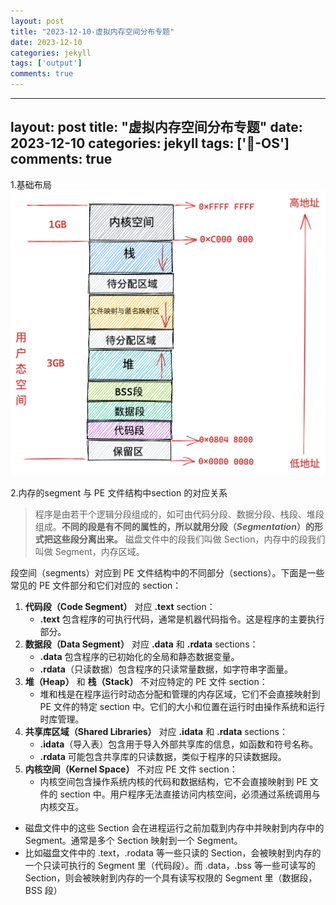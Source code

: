 ```yaml
---
layout: post
title: "2023-12-10-虚拟内存空间分布专题"
date: 2023-12-10
categories: jekyll
tags: ['output']
comments: true
---
```


---
layout: post
title: "虚拟内存空间分布专题"
date: 2023-12-10
categories: jekyll
tags: ['🥁-OS']
comments: true
---

1.基础布局
![](images/1693904904894-a53ff10b-6bdd-42c3-a154-668855e49dce.png)

2.内存的segment 与 PE 文件结构中section 的对应关系
> 程序是由若干个逻辑分段组成的，如可由代码分段、数据分段、栈段、堆段组成。**不同的段是有不同的属性的，所以就用分段（_Segmentation_）的形式把这些段分离出来。**
> 磁盘文件中的段我们叫做 Section，内存中的段我们叫做 Segment，内存区域。

段空间（segments）对应到 PE 文件结构中的不同部分（sections）。下面是一些常见的 PE 文件部分和它们对应的 section：

1. **代码段（Code Segment）** 对应 **.text** section：
   - **.text** 包含程序的可执行代码，通常是机器代码指令。这是程序的主要执行部分。
2. **数据段（Data Segment）** 对应 **.data** 和 **.rdata** sections：
   - **.data** 包含程序的已初始化的全局和静态数据变量。
   - **.rdata**（只读数据）包含程序的只读常量数据，如字符串字面量。
3. **堆（Heap）** 和 **栈（Stack）** 不对应特定的 PE 文件 section：
   - 堆和栈是在程序运行时动态分配和管理的内存区域，它们不会直接映射到 PE 文件的特定 section 中。它们的大小和位置在运行时由操作系统和运行时库管理。
4. **共享库区域（Shared Libraries）** 对应 **.idata** 和 **.rdata** sections：
   - **.idata**（导入表）包含用于导入外部共享库的信息，如函数和符号名称。
   - **.rdata** 可能包含共享库的只读数据，类似于程序的只读数据段。
5. **内核空间（Kernel Space）** 不对应 PE 文件 section：
   - 内核空间包含操作系统内核的代码和数据结构，它不会直接映射到 PE 文件的 section 中。用户程序无法直接访问内核空间，必须通过系统调用与内核交互。
- 磁盘文件中的这些 Section 会在进程运行之前加载到内存中并映射到内存中的 Segment。通常是多个 Section 映射到一个 Segment。
- 比如磁盘文件中的 .text，.rodata 等一些只读的 Section，会被映射到内存的一个只读可执行的 Segment 里（代码段）。而 .data，.bss 等一些可读写的 Section，则会被映射到内存的一个具有读写权限的 Segment 里（数据段，BSS 段）
